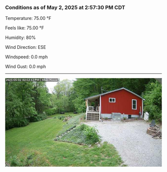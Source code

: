 ### Conditions as of May 2, 2025 at 2:57:30 PM CDT 

Temperature: 75.00 &deg;F

Feels like: 75.00 &deg;F

Humidity: 80%

Wind Direction: ESE

Windspeed: 0.0 mph

Wind Gust: 0.0 mph

---

<img src="./images/latest.jpeg"/>


